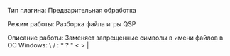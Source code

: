 Тип плагина:
    Предварительная обработка

Режим работы:
    Разборка файла игры QSP

Описание работы:
    Заменяет запрещенные символы в имени файлов в ОС Windows: \ / : * ? " < > |